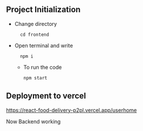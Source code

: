 ## Project Initialization

- Change directory 

        cd frontend

- Open terminal and write

        npm i
    
  - To run the code

        npm start

## Deployment to vercel


https://react-food-delivery-p2pl.vercel.app/userhome


Now Backend working 

